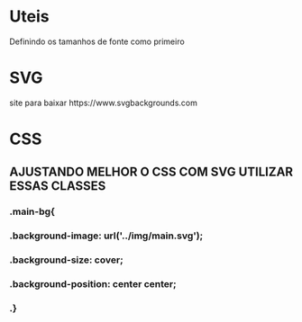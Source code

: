 <h1>Uteis</h1>
<p>Definindo os tamanhos de fonte como primeiro </p> 

<h1>SVG</h1>
<p>site para baixar https://www.svgbackgrounds.com</p> 

# CSS
## AJUSTANDO MELHOR O CSS COM SVG UTILIZAR ESSAS CLASSES 

### .main-bg{
### .background-image: url('../img/main.svg');
### .background-size: cover;
### .background-position: center center;
### .}